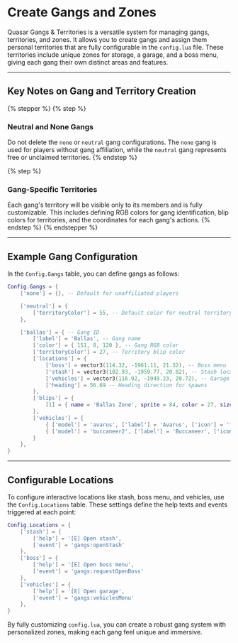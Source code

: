 # Create Gangs and Zones

Quasar Gangs & Territories is a versatile system for managing gangs, territories, and zones. It allows you to create gangs and assign them personal territories that are fully configurable in the `config.lua` file. These territories include unique zones for storage, a garage, and a boss menu, giving each gang their own distinct areas and features.

***

## Key Notes on Gang and Territory Creation <a href="#how-do-i-make-the-race-competitive" id="how-do-i-make-the-race-competitive"></a>

{% stepper %}
{% step %}
### Neutral and None Gangs

Do not delete the `none` or `neutral` gang configurations. The `none` gang is used for players without gang affiliation, while the `neutral` gang represents free or unclaimed territories.
{% endstep %}

{% step %}
### Gang-Specific Territories

Each gang's territory will be visible only to its members and is fully customizable. This includes defining RGB colors for gang identification, blip colors for territories, and the coordinates for each gang's actions.
{% endstep %}
{% endstepper %}

***

## Example Gang Configuration

In the `Config.Gangs` table, you can define gangs as follows:

```lua
Config.Gangs = {
    ['none'] = {}, -- Default for unaffiliated players

    ['neutral'] = { 
        ['territoryColor'] = 55, -- Default color for neutral territory
    },

    ['ballas'] = { -- Gang ID
        ['label'] = 'Ballas', -- Gang name
        ['color'] = { 151, 8, 120 }, -- Gang RGB color
        ['territoryColor'] = 27, -- Territory blip color
        ['locations'] = {
            ['boss'] = vector3(114.32, -1961.11, 21.32), -- Boss menu
            ['stash'] = vector3(102.93, -1959.77, 20.82), -- Stash location
            ['vehicles'] = vector3(116.92, -1949.23, 20.72), -- Garage
            ['heading'] = 56.69 -- Heading direction for spawns
        },
        ['blips'] = {
            [1] = { name = 'Ballas Zone', sprite = 84, color = 27, size = 0.6, coords = vector3(108.13, -1941.08, 20.78) }
        },
        ['vehicles'] = {
            { ['model'] = 'avarus', ['label'] = 'Avarus', ['icon'] = 'fas fa-motorcycle' },
            { ['model'] = 'buccaneer2', ['label'] = 'Buccaneer', ['icon'] = 'fas fa-car-alt' }
        }
    },
}
```

***

## Configurable Locations

To configure interactive locations like stash, boss menu, and vehicles, use the `Config.Locations` table. These settings define the help texts and events triggered at each point:

```lua
Config.Locations = {
    ['stash'] = {
        ['help'] = '[E] Open stash',
        ['event'] = 'gangs:openStash'
    },
    ['boss'] = {
        ['help'] = '[E] Open boss menu',
        ['event'] = 'gangs:requestOpenBoss'
    },
    ['vehicles'] = {
        ['help'] = '[E] Open garage',
        ['event'] = 'gangs:vehiclesMenu'
    },
}
```

By fully customizing `config.lua`, you can create a robust gang system with personalized zones, making each gang feel unique and immersive.
